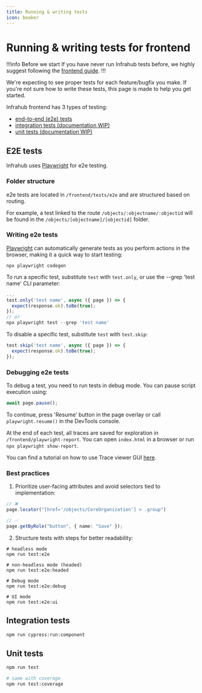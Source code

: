 ```yaml
---
title: Running & writing tests
icon: beaker
---
```


# Running & writing tests for frontend

!!!info Before we start
If you have never run Infrahub tests before, we highly suggest following the [frontend guide](getting-set-up).
!!!

We're expecting to see proper tests for each feature/bugfix you make. If you're not sure how to write these tests, this page is made to help you get started.

Infrahub frontend has 3 types of testing:

- [end-to-end (e2e) tests](#e2e-tests)
- [integration tests (documentation WIP)](#integration-tests)
- [unit tests (documentation WIP)](#unit-tests)

## E2E tests

Infrahub uses [Playwright](https://playwright.dev/) for e2e testing.

### Folder structure

e2e tests are located in `/frontend/tests/e2e` and are structured based on routing.

For example, a test linked to the route `/objects/:objectname/:objectid` will be found in the `/objects/[objectname]/[objectid]` folder.

### Writing e2e tests

[Playwright](https://playwright.dev/docs/codegen) can automatically generate tests as you perform actions in the browser, making it a quick way to start testing:

```shell
npx playwright codegen
```

To run a specific test, substitute `test` with `test.only`, or use the --grep 'test name' CLI parameter:

```ts
...
test.only('test name', async ({ page }) => {
  expect(response.ok).toBe(true);
});
// or
npx playwright test --grep 'test name'
```

To disable a specific test, substitute `test` with `test.skip`:

```ts
test.skip('test name', async ({ page }) => {
  expect(response.ok).toBe(true);
});
```

### Debugging e2e tests

To debug a test, you need to run tests in debug mode. You can pause script execution using:

```ts
await page.pause();
```

To continue, press 'Resume' button in the page overlay or call `playwright.resume()` in the DevTools console.

At the end of each test, all traces are saved for exploration in `/frontend/playwright-report`. You can open `index.html` in a browser or run `npx playwright show-report`.

You can find a tutorial on how to use Trace viewer GUI [here](https://playwright.dev/docs/trace-viewer).

### Best practices

1. Prioritize user-facing attributes and avoid selectors tied to implementation:

```ts
// ❌
page.locator("[href='/objects/CoreOrganization'] > .group")

// ✅
page.getByRole("button", { name: "Save" });
```

2. Structure tests with steps for better readability:

```shell
# headless mode
npm run test:e2e 

# non-headless mode (headed)
npm run test:e2e:headed

# Debug mode
npm run test:e2e:debug

# UI mode
npm run test:e2e:ui
```

## Integration tests

```sh
npm run cypress:run:component
```

## Unit tests

```sh
npm run test

# same with coverage
npm run test:coverage
```
